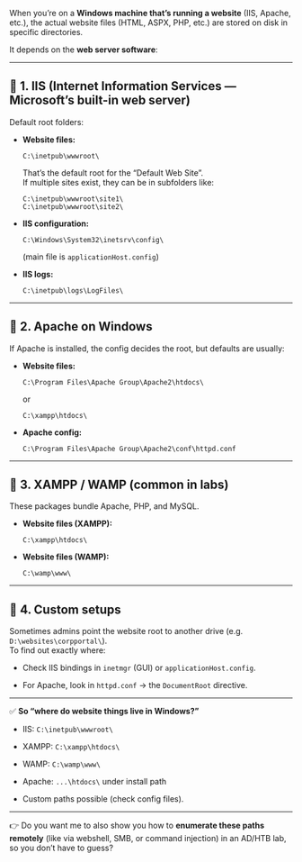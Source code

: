 When you’re on a **Windows machine that’s running a website** (IIS, Apache, etc.), the actual website files (HTML, ASPX, PHP, etc.) are stored on disk in specific directories.

It depends on the **web server software**:

---

## 🔹 1. IIS (Internet Information Services — Microsoft’s built-in web server)

Default root folders:

- **Website files:**
    ```
    C:\inetpub\wwwroot\
    ```
    
    That’s the default root for the “Default Web Site”.  
    If multiple sites exist, they can be in subfolders like:
    
    ```
    C:\inetpub\wwwroot\site1\
    C:\inetpub\wwwroot\site2\
    ```
    
- **IIS configuration:**
    
    ```
    C:\Windows\System32\inetsrv\config\
    ```
    
    (main file is `applicationHost.config`)
    
- **IIS logs:**
    
    ```
    C:\inetpub\logs\LogFiles\
    ```
    

---

## 🔹 2. Apache on Windows

If Apache is installed, the config decides the root, but defaults are usually:

- **Website files:**
    
    ```
    C:\Program Files\Apache Group\Apache2\htdocs\
    ```
    
    or
    
    ```
    C:\xampp\htdocs\
    ```
    
- **Apache config:**
    
    ```
    C:\Program Files\Apache Group\Apache2\conf\httpd.conf
    ```
    

---

## 🔹 3. XAMPP / WAMP (common in labs)

These packages bundle Apache, PHP, and MySQL.

- **Website files (XAMPP):**
    
    ```
    C:\xampp\htdocs\
    ```
    
- **Website files (WAMP):**
    
    ```
    C:\wamp\www\
    ```
    

---

## 🔹 4. Custom setups

Sometimes admins point the website root to another drive (e.g. `D:\websites\corpportal\`).  
To find out exactly where:

- Check IIS bindings in `inetmgr` (GUI) or `applicationHost.config`.
    
- For Apache, look in `httpd.conf` → the `DocumentRoot` directive.
    

---

✅ **So “where do website things live in Windows?”**

- IIS: `C:\inetpub\wwwroot\`
    
- XAMPP: `C:\xampp\htdocs\`
    
- WAMP: `C:\wamp\www\`
    
- Apache: `...\htdocs\` under install path
    
- Custom paths possible (check config files).
    

---

👉 Do you want me to also show you how to **enumerate these paths remotely** (like via webshell, SMB, or command injection) in an AD/HTB lab, so you don’t have to guess?
